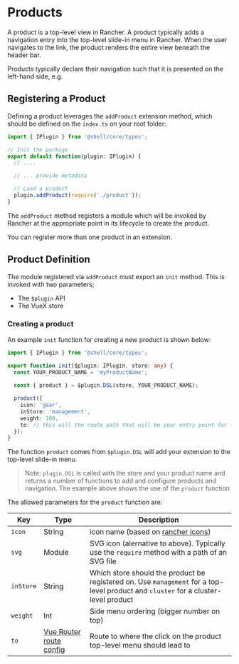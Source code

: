 # Products

A product is a top-level view in Rancher. A product typically adds a navigation entry into the
top-level slide-in menu in Rancher. When the user navigates to the link, the product renders
the entire view beneath the header bar.

Products typically declare their navigation such that it is presented on the left-hand side, e.g.

## Registering a Product

Defining a product leverages the `addProduct` extension method, which should be defined on the `index.ts` on your root folder:

```ts
import { IPlugin } from '@shell/core/types';

// Init the package
export default function(plugin: IPlugin) {
  // ....

  // ... provide metadata

  // Load a product
  plugin.addProduct(require('./product'));
}
```

The `addProduct` method registers a module which will be invoked by Rancher at the
appropriate point in its lifecycle to create the product.

You can register more than one product in an extension.

## Product Definition

The module registered via `addProduct` must export an `init` method. This is invoked with two parameters;

- The `$plugin` API
- The VueX store

### Creating a product

An example `init` function for creating a new product is shown below:

```ts
import { IPlugin } from '@shell/core/types';

export function init($plugin: IPlugin, store: any) {
  const YOUR_PRODUCT_NAME = 'myProductName';
  
  const { product } = $plugin.DSL(store, YOUR_PRODUCT_NAME);

  product({
    icon: 'gear',
    inStore: 'management',
    weight: 100,
    to: // this will the route path that will be your entry point for this product
  });
}
```
The function `product` comes from `$plugin.DSL` will add your extension to the top-level slide-in menu.

> Note: `plugin.DSL` is called with the store and your product name and returns a number of functions to add and configure products and navigation. The example above shows the use of the `product` function


The allowed parameters for the `product` function are:

| Key | Type | Description |
| --- | --- | --- |
| `icon` | String | icon name (based on [rancher icons](https://rancher.github.io/icons/)) |
| `svg` | Module | SVG icon (alernative to above). Typically use the `require` method with a path of an SVG file|
| `inStore` | String |  Which store should the product be registered on. Use `management` for a top-level product and `cluster` for a cluster-level product |
| `weight` | Int |  Side menu ordering (bigger number on top) |
| `to` | [Vue Router route config](https://v3.router.vuejs.org/api/#routes) |  Route to where the click on the product top-level menu should lead to |
